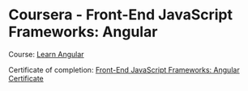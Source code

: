 # Coursera - Front-End JavaScript Frameworks: Angular

Course: [Learn Angular](https://www.coursera.org/learn/angular/)

Certificate of completion: [Front-End JavaScript Frameworks: Angular Certificate](https://www.coursera.org/account/accomplishments/certificate/TYDKM6LYQ9JU)
